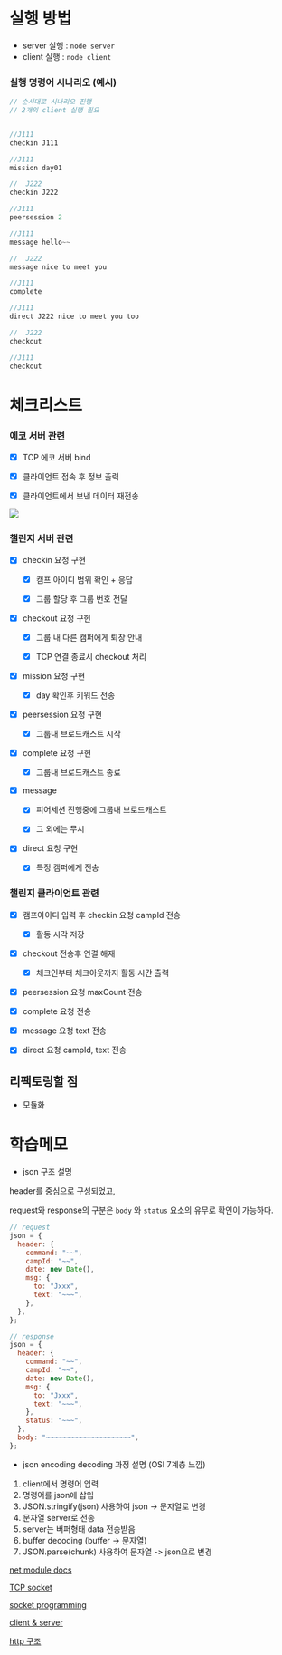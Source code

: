 # 실행 방법

- server 실행 : `node server`
- client 실행 : `node client`

### 실행 명령어 시나리오 (예시)

```javascript
// 순서대로 시나리오 진행
// 2개의 client 실행 필요


//J111
checkin J111

//J111
mission day01

//  J222
checkin J222

//J111
peersession 2

//J111
message hello~~

//  J222
message nice to meet you

//J111
complete

//J111
direct J222 nice to meet you too

//  J222
checkout

//J111
checkout

```

# 체크리스트

### 에코 서버 관련

- [x] TCP 에코 서버 bind

- [x] 클라이언트 접속 후 정보 출력

- [x] 클라이언트에서 보낸 데이터 재전송

![](https://postfiles.pstatic.net/MjAyMjA4MTFfMjAg/MDAxNjYwMjAwNDc3MDUz.7Ju3g1AtjORkbgKrWAh1o_mtCz5fqTYGHWFXaIla1Tog.cBWcxIEnLc3gkucEVp5geZVmZAp1wFVw5NuQdXQuG7Yg.GIF.kgu0515/ezgif-4-b23322af0d.gif?type=w773)

### 챌린지 서버 관련

- [x] checkin 요청 구현

  - [x] 캠프 아이디 범위 확인 + 응답

  - [x] 그룹 할당 후 그룹 번호 전달

- [x] checkout 요청 구현

  - [x] 그룹 내 다른 캠퍼에게 퇴장 안내

  - [x] TCP 연결 종료시 checkout 처리

- [x] mission 요청 구현

  - [x] day 확인후 키워드 전송

- [x] peersession 요청 구현

  - [x] 그룹내 브로드캐스트 시작

- [x] complete 요청 구현

  - [x] 그룹내 브로드캐스트 종료

- [x] message

  - [x] 피어세션 진행중에 그룹내 브로드캐스트

  - [x] 그 외에는 무시

- [x] direct 요청 구현

  - [x] 특정 캠퍼에게 전송

### 챌린지 클라이언트 관련

- [x] 캠프아이디 입력 후 checkin 요청 campId 전송

  - [x] 활동 시각 저장

- [x] checkout 전송후 연결 해재

  - [x] 체크인부터 체크아웃까지 활동 시간 출력

- [x] peersession 요청 maxCount 전송

- [x] complete 요청 전송

- [x] message 요청 text 전송

- [x] direct 요청 campId, text 전송

## 리팩토링할 점

- 모듈화

# 학습메모

- json 구조 설명

header를 중심으로 구성되었고,

request와 response의 구분은 `body` 와 `status` 요소의 유무로 확인이 가능하다.

```javascript
// request
json = {
  header: {
    command: "~~",
    campId: "~~",
    date: new Date(),
    msg: {
      to: "Jxxx",
      text: "~~~",
    },
  },
};
```

```javascript
// response
json = {
  header: {
    command: "~~",
    campId: "~~",
    date: new Date(),
    msg: {
      to: "Jxxx",
      text: "~~~",
    },
    status: "~~~",
  },
  body: "~~~~~~~~~~~~~~~~~~~~~",
};
```

- json encoding decoding 과정 설명 (OSI 7계층 느낌)

1. client에서 명령어 입력
2. 명령어를 json에 삽입
3. JSON.stringify(json) 사용하여 json -> 문자열로 변경
4. 문자열 server로 전송
5. server는 버퍼형태 data 전송받음
6. buffer decoding (buffer -> 문자열)
7. JSON.parse(chunk) 사용하여 문자열 -> json으로 변경

[net module docs](https://nodejs.org/api/net.html)

[TCP socket](https://mindflip.github.io/node.js/Nodejs_TCP_Socket/)

[socket programming](https://recipes4dev.tistory.com/153)

[client & server](https://velog.io/@wanzekim/HTTP)

[http 구조](https://programmer93.tistory.com/60)

